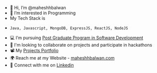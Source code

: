 - 👋 Hi, I’m @maheshhbalwan
- 👀 I’m interested in Programming
-   My Tech Stack is
-     Java, Javascript, MongoDB, ExpressJS, ReactJS, NodeJS
- 💻 I’m pursuing [Post Graduate Program in Software Development](https://www.mygreatlearning.com/pg-program-software-engineering-course)
- 💞️ I'm looking to collaborate on projects and participate in hackathons
- 📽️ My [Projects Portfolio](https://maheshhbalwan.github.io/)
- 🌍 Reach me at my Website - [maheshhbalwan.com](http://maheshhbalwan.com/)
- 🤵 Connect with me on [Linkedin](https://www.linkedin.com/in/maheshhbalwan/)

<!---
maheshhbalwan/maheshhbalwan is a ✨ special ✨ repository because its `README.md` (this file) appears on your GitHub profile.
You can click the Preview link to take a look at your changes.
--->
